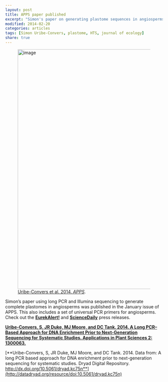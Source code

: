 ```yaml
---
layout: post
title: APPS paper published
excerpt: "Simon's paper on generating plastome sequences in angiosperms."
modified: 2014-02-20
categories: articles
tags: [Simon Uribe-Convers, plastome, HTS, journal of ecology]
share: true
---
```

<figure>
	<a href="{{ site.url }}/images/apps-plastome.jpg"><img src="{{ site.url }}/images/apps-plastome.jpg" alt="image" width="750" height="766"></a>
	<figcaption><a href="{{ site.url }}/images/apps-plastome.jpg" title="Uribe-Convers et al. 2014. <i>APPS</i>">Uribe-Convers et al. 2014. <i>APPS</i></a>.</figcaption>
</figure>

Simon’s paper using long PCR and Illumina sequencing to generate complete plastomes in angiosperms was published in the January issue of APPS. This also includes a set of universal PCR primers for angiosperms. Check out the [**EurekAlert!**](http://www.eurekalert.org/pub_releases/2014-01/ajob-bda010914.php) and [**ScienceDaily**](http://www.sciencedaily.com/releases/2014/01/140109132529.htm) press releases.

[**Uribe-Convers, S, JR Duke, MJ Moore, and DC Tank. 2014. A Long PCR–Based Approach for DNA Enrichment Prior to Next-Generation Sequencing for Systematic Studies. Applications in Plant Sciences 2: 1300063.**](http://www.bioone.org/doi/abs/10.3732/apps.1300063)

[**Uribe-Convers, S, JR Duke, MJ Moore, and DC Tank. 2014. Data from: A long PCR based approach for DNA enrichment prior to next-generation sequencing for systematic studies. Dryad Digital Repository. http://dx.doi.org/10.5061/dryad.kc75n**](http://datadryad.org/resource/doi:10.5061/dryad.kc75n)